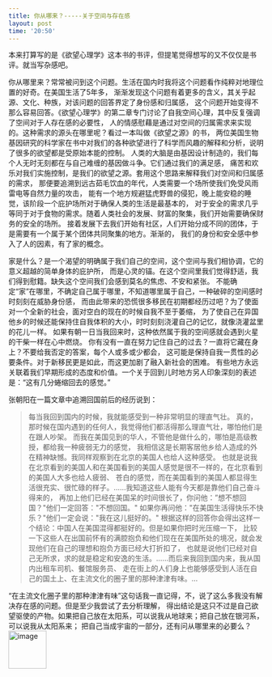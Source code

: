 ```yaml
---
title: 你从哪来？-----关于空间与存在感
layout: post
time: '20:50'
---
```


本来打算写的是《欲望心理学》这本书的书评，但提笔觉得想写的又不仅仅是书评。就当写杂感吧。

你从哪里来？常常被问到这个问题。生活在国内时我将这个问题看作纯粹对地理位置的好奇。在美国生活了5年多，
渐渐发现这个问题有着更多的含义，其关乎起源、文化、种族，对该问题的回答界定了身份感和归属感，
这个问题开始变得不那么容易回答。《欲望心理学》的第二章专门讨论了自我空间心理，其中反复强调了空间对于人存在感的必要性，
人的情感慰藉是通过对空间的归属需求来实现的。这种需求的源头在哪里呢？看过一本叫做《欲望之源》的书，
两位美国生物基因研究的科学家在书中对我们的各种欲望进行了科学而风趣的解释和分析，说明了很多的欲望都是受原始本能的控制。
人类的大脑是由基因设计制造的，我们每个人无时无刻都在与自己难缠的基因做斗争。它们通过我们的满足感，
痛苦和欢乐对我们实施控制，是我们的欲望之源。套用这个思路来解释我们对空间和归属感的需求，
那便要追溯到远古茹毛饮血的年代，人类需要一个场所使我们免受风雨雷电等自然力量的攻击，
能有一个地方规避猛虎野兽的侵犯，晚上能安稳的睡觉，该阶段一个庇护场所对于确保人类的生活是最基本的，
对于安全的需求几乎等同于对于食物的需求。随着人类社会的发展、财富的聚集，我们开始需要确保财务的安全的场所。
接着发展下去我们开始有社区，人们开始分成不同的团体，于是需要有一个属于某个团体共同聚集的地方。渐渐的，
我们的身份和安全感中参入了人的因素，有了家的概念。


家是什么？是一个渴望的明确属于我们自己的空间，这个空间与我们相协调，它的意义超越的简单身体的庇护所，
而是心灵的锚。在这个空间里我们觉得舒适，我们得到慰籍。缺失这个空间我们会感到莫名的焦虑、不安和紧张。
不能确定“家”在哪里，不确定自己属于哪里，不知道哪里属于自己，一种破碎的空间感时时刻刻在威胁身份感，
而由此带来的恐慌很多移民在初期都经历过吧？为了使面对一个全新的社会，面对空白的现在的时候自我不至于萎缩，
为了使自己在异国他乡的时候还能保持住自我体积的大小，时时刻刻浇灌自己的记忆，就像浇灌盆里的花儿一样。
如果有朝一日当我回来时，这种依然属于我的空间感就会遇到火星的干柴一样在心中燃烧。
你有没有一直在努力记住自己的过去？一直将它藏在身上？不要给我否定的答案，每个人或多或少都会，
这可能是保持自我一贯性的必要条件。对于新移民更是如此，而这更加剧了融入新社会的困难。
有些地方永远关联着我们早期形成的态度和价值。一个关于回到儿时地方另人印象深刻的表述是：“这有几分蜷缩回去的感觉。”

张朝阳在一篇文章中追溯回国前后的经历说到：
<blockquote>每当我回到国内的时候，我就能感受到一种非常明显的理直气壮。
真的，那时候在国内遇到的任何人，我觉得他们都活得那么理直气壮，哪怕他们是在跟人吵架。
而我在美国见到的华人，不管他是做什么的，哪怕是高级教授，都给我一种疲弱无力的感觉，
我相信这是长期客居他乡给人造成的外在精神缺憾。我同样观察到在北京的美国人也给人这种感受。
也就是说我在北京看到的美国人和在美国看到的美国人感觉是很不一样的，在北京看到的美国人大多也给人疲弱、
苍白的感觉，而在美国看到的美国人都显得生活很充实、很忙碌的样子。……我知道这些人能有今天都是靠他们自己奋斗得来的，
再加上他们已经在美国呆的时间很长了，你问他：”想不想回国？"他们一定回答："不想回国。"
如果你再问他："在美国生活得快乐不快乐？"他们一定会说："我在这儿挺好的。"
根据这样的回答你会得出这样一个结论：中国人在美国混得都挺好的。但是如果你把时光压缩一下，
比较一下这些人在出国前怀有的满腔抱负和他们现在在美国所处的境况，就会发现他们在自己的理想和抱负方面已经大打折扣了，
也就是说他们已经对自己无所求，求的就是稳定和安逸的生活。……而后来我回到国内来，我从国内出租车司机、餐馆服务员、
走在街上的人们身上也能够感受到人活在自己的国土上、在主流文化的圈子里的那种津津有味。…
</blockquote>

“在主流文化圈子里的那种津津有味”这句话我一直记得，不，说了这么多我没有解决存在感的问题。但是至少我尝试了去分析理解，
得出结论是这只不过是自己欲望驱使的产物。如果把自己放在太阳系，可以说我从地球来；把自己放在银河系，可以说我从太阳系来；
把自己当成宇宙的一部分，还有问从哪里来的必要么？
<a href="https://www.flickr.com/photos/127137816@N08/14968515143" title="image by hui lin, on Flickr"><img src="https://farm6.staticflickr.com/5608/14968515143_3b637cea78_s.jpg" width="75" height="75" alt="image"></a>
